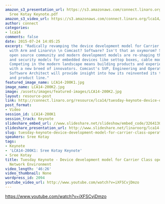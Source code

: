 ```yaml
---
amazon_s3_presentation_url: https://s3.amazonaws.com/connect.linaro.org/lca14/presentations/LCA14
  Sree Kotay Keynote.pdf
amazon_s3_video_url: https://s3.amazonaws.com/connect.linaro.org/lca14/videos/03-04-Tuesday/Tuesday+Keynote+-+Device+development+model+for+Carrier+Class+operators+%2526+Open+Network+Environment.mp4
author: connect
categories:
- lca14
comments: false
date: 2015-07-24 14:05:25
excerpt: "Radically revamping the device development model for Carrier class operators
  with Arm and Linaro\n \n Comcast? Software? Isn't that an oxymorom? See how the
  open source community and modern development models are re-shaping the feature velocity
  and security models for embedded devices like settop boxes, cable modems and gateways.
  Competing in the modern landscape means building products and experiences that compete
  with a new breed of innovators. Comcast's SVP, Engineering and Operations and Chief
  Software Architect will provide insight into how its reinvented its technology stack
  and product line."
featured_image_name: LCA14-200K1.jpg
image_name: LCA14-200K2.jpg
image: /assets/images/featured-images/LCA14-200K2.jpg
layout: resource-post
link: http://connect.linaro.org/resource/lca14/tuesday-keynote-device-development-model-for-carrier-class-operators-open-network-environment-2/
post_format:
- Video
session_id: LCA14-200K1
session_track: Keynote
slideshare_embed_url: //www.slideshare.net/slideshow/embed_code/32641301
slideshare_presentation_url: http://www.slideshare.net/linaroorg/lca14-sree-kotaykeynote
slug: tuesday-keynote-device-development-model-for-carrier-class-operators-open-network-environment-2
speakers: Sree Kotay
tags:
- Keynote
- 'LCA14-200K1: Sree Kotay Keynote'
- Sree Kotay
title: Tuesday Keynote - Device development model for Carrier Class operators & Open
  Network Environment
video_length: '46:26'
video_thumbnail: None
wordpress_id: 2094
youtube_video_url: http://www.youtube.com/watch?v=iXFSCvjDmzo
---
```


https://www.youtube.com/watch?v=iXFSCvjDmzo
